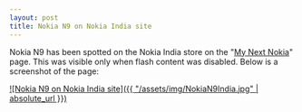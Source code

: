```yaml
---
layout: post
title: Nokia N9 on Nokia India site
---
```

Nokia N9 has been spotted on the Nokia India store on the "<a href="http://www.nokia.co.in/find-products/my-next-nokia" title="Nokia India - My Next Nokia" target="_blank">My Next Nokia</a>" page. This was visible only when flash content was disabled. Below is a screenshot of the page:

<a href="/media/2011/07/NokiaN9India.jpg" title="Nokia N9 on Nokia India site" target="_blank">
![Nokia N9 on Nokia India site]({{ "/assets/img/NokiaN9India.jpg" | absolute_url }})
</a>